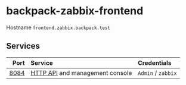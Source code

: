 # backpack-zabbix-frontend

Hostname `frontend.zabbix.backpack.test`

## Services

| Port | Service | Credentials
| ---: | :------ | :----------
| [8084](http://frontend.zabbix.backpack.test:8084) | [HTTP API](https://www.zabbix.com/documentation/current/manual/api) and management console | `Admin` / `zabbix`
